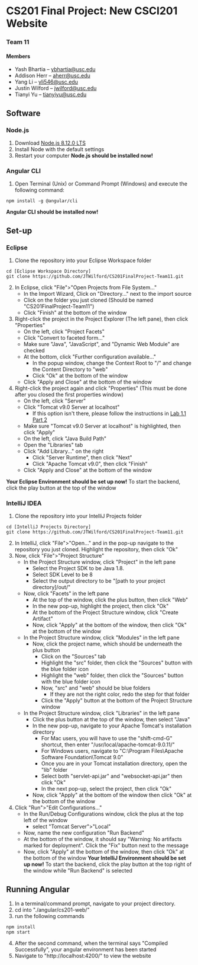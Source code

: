 # CS201 Final Project: New CSCI201 Website
### Team 11
#### Members
- Yash Bhartia – ybhartia@usc.edu
- Addison Herr – aherr@usc.edu
- Yang Li – yli546@usc.edu
- Justin Wilford – jwilford@usc.edu
- Tianyi Yu – tianyiyu@usc.edu
## Software
### Node.js
1. Download [Node.js 8.12.0 LTS](https://nodejs.org/)
2. Install Node with the default settings
3. Restart your computer
**Node.js should be installed now!**
### Angular CLI
1. Open Terminal (Unix) or Command Prompt (Windows) and execute the following command:
```
npm install -g @angular/cli
```
**Angular CLI should be installed now!**
## Set-up
### Eclipse
1. Clone the repository into your Eclipse Workspace folder
```
cd [Eclipse Workspace Directory]
git clone https://github.com/JTWilford/CS201FinalProject-Team11.git
```
2. In Eclipse, click "File">"Open Projects from File System..."
    - In the Import Wizard, Click on "Directory..." next to the import source
    - Click on the folder you just cloned (Should be named "CS201FinalProject-Team11")
    - Click "Finish" at the bottom of the window
3. Right-click the project in the Project Explorer (The left pane), then click "Properties"
    - On the left, click "Project Facets"
    - Click "Convert to faceted form..."
    - Make sure "Java", "JavaScript", and "Dynamic Web Module" are checked
    - At the bottom, click "Further configuration available..."
      - In the popup window, change the Context Root to "/" and change the Content Directory to "web"
      - Click "Ok" at the bottom of the window
    - Click "Apply and Close" at the bottom of the window
4. Right-click the project again and click "Properties" (This must be done after you closed the first properties window)
    - On the left, click "Server"
    - Click "Tomcat v9.0 Server at localhost"
      - If this option isn't there, please follow the instructions in [Lab 1.1 Part 2](http://www-scf.usc.edu/~csci201/labs/Lab1.pdf)
    - Make sure "Tomcat v9.0 Server at localhost" is highlighted, then click "Apply"
    - On the left, click "Java Build Path"
    - Open the "Libraries" tab
    - Click "Add Library..." on the right
      - Click "Server Runtime", then click "Next"
      - Click "Apache Tomcat v9.0", then click "Finish"
    - Click "Apply and Close" at the bottom of the window
    
**Your Eclipse Environment should be set up now!**
To start the backend, click the play button at the top of the window

### IntelliJ IDEA
1. Clone the repository into your IntelliJ Projects folder
```
cd [IntelliJ Projects Directory]
git clone https://github.com/JTWilford/CS201FinalProject-Team11.git
```
2. In IntelliJ, click "File">"Open..." and in the pop-up navigate to the repository you just cloned. Highlight the repository, then click "Ok"
3. Now, click "File">"Project Structure"
    - In the Project Structure window, click "Project" in the left pane
        - Select the Project SDK to be Java 1.8.
        - Select SDK Level to be 8
        - Select the output directory to be "[path to your project directory]/out/"
    - Now, click "Facets" in the left pane
        - At the top of the window, click the plus button, then click "Web"
        - In the new pop-up, highlight the project, then click "Ok"
        - At the bottom of the Project Structure window, click "Create Artifact"
        - Now, click "Apply" at the bottom of the window, then click "Ok" at the bottom of the window
    - In the Project Structure window, click "Modules" in the left pane
        - Now, click the project name, which should be underneath the plus button
            - Click on the "Sources" tab
            - Highlight the "src" folder, then click the "Sources" button with the blue folder icon
            - Highlight the "web" folder, then click the "Sources" button with the blue folder icon
            - Now, "src" and "web" should be blue folders
                - If they are not the right color, redo the step for that folder
            - Click the "Apply" button at the bottom of the Project Structure window
    - In the Project Structure window, click "Libraries" in the left pane
        - Click the plus button at the top of the window, then select "Java"
        - In the new pop-up, navigate to your Apache Tomcat's installation directory
            - For Mac users, you will have to use the "shift-cmd-G" shortcut, then enter "/usr/local/apache-tomcat-9.0.11/"
            - For Windows users, navigate to "C:\Program Files\Apache Software Foundation\Tomcat 9.0\"
            - Once you are in your Tomcat installation directory, open the "lib" folder
            - Select both "servlet-api.jar" and "websocket-api.jar" then click "Ok"
            - In the next pop-up, select the project, then click "Ok"
        - Now, click "Apply" at the bottom of the window then click "Ok" at the bottom of the window
5. Click "Run">"Edit Configurations..."
    - In the Run/Debug Configurations window, click the plus at the top left of the window
        - select "Tomcat Server">"Local"
    - Now, name the new configuration "Run Backend"
    - At the bottom of the window, it should say "Warning: No artifacts marked for deployment". Click the "Fix" button next to the message
    - Now, click "Apply" at the bottom of the window, then click "Ok" at the bottom of the window
**Your IntelliJ Environment should be set up now!**
To start the backend, click the play button at the top right of the window while "Run Backend" is selected

## Running Angular
1. In a terminal/command prompt, navigate to your project directory.
2. cd into "./angular/cs201-web/"
3. run the following commands
```
npm install
npm start
```
4. After the second command, when the terminal says "Compiled Successfully", your angular environment has been started
5. Navigate to "http://localhost:4200/" to view the website
